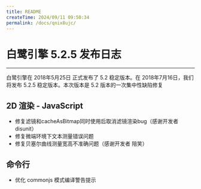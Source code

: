 ```yaml
---
title: README
createTime: 2024/09/11 09:50:34
permalink: /docs/qnix8ujc/
---
```

# 白鹭引擎 5.2.5 发布日志


---


白鹭引擎在 2018年5月25日 正式发布了 5.2 稳定版本。在 2018年7月16日，我们将发布 5.2.5 稳定版本。本次版本是 5.2 版本的一次集中性缺陷修复


## 2D 渲染 - JavaScript 

* 修复滤镜和cacheAsBitmap同时使用后取消滤镜渲染bug（感谢开发者 disunit）
* 修复微端环境下文本测量错误问题
* 修复贝塞尔曲线测量宽高不准确问题（感谢开发者 陪笑）

## 命令行

* 优化 commonjs 模式编译警告提示